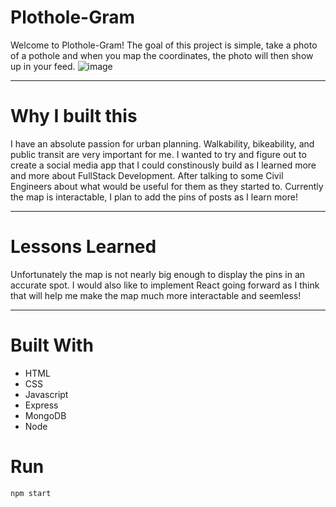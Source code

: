 # Plothole-Gram

Welcome to Plothole-Gram!
The goal of this project is simple, take a photo of a pothole and when you map the coordinates, the photo will then show up in your feed.
![image](https://user-images.githubusercontent.com/101364268/193881231-a3f2d128-5531-4527-a8be-8276c0cc6c2b.png)

---
# Why I built this

I have an absolute passion for urban planning. Walkability, bikeability, and public transit are very important for me. I wanted to try and figure out to create a social media app that I could constinously build as I learned more and more about FullStack Development. After talking to some Civil Engineers about what would be useful for them as they started to.
Currently the map is interactable, I plan to add the pins of posts as I learn more!

---
# Lessons Learned
Unfortunately the map is not nearly big enough to display the pins in an accurate spot. I would also like to implement React going forward as I think that will help me make the map much more interactable and seemless!

---
# Built With

- HTML
- CSS
- Javascript
- Express
- MongoDB
- Node

# Run

`npm start`
